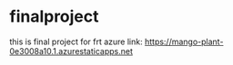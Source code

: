 # finalproject
this is final project for frt
azure link: https://mango-plant-0e3008a10.1.azurestaticapps.net
